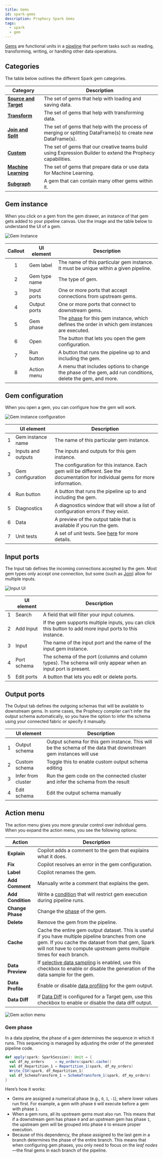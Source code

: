 ```yaml
---
title: Gems
id: spark-gems
description: Prophecy Spark Gems
tags:
  - spark
  - gem
---
```


[Gems](/docs/getting-started/concepts/gems.md) are functional units in a [pipeline](docs/Spark/pipelines/pipelines.md) that perform tasks such as reading, transforming, writing, or handling other data operations.

## Categories

The table below outlines the different Spark gem categories.

| Category                                                    | Description                                                                                                 |
| ----------------------------------------------------------- | ----------------------------------------------------------------------------------------------------------- |
| [**Source and Target**](/Spark/gems/source-target/)         | The set of gems that help with loading and saving data.                                                     |
| [**Transform**](/Spark/gems/transform/)                     | The set of gems that help with transforming data.                                                           |
| [**Join and Split**](/Spark/gems/join-split/)               | The set of gems that help with the process of merging or splitting DataFrame(s) to create new DataFrame(s). |
| [**Custom**](/Spark/gems/custom/)                           | The set of gems that our creative teams build using Expression Builder to extend the Prophecy capabilities. |
| [**Machine Learning**](/Spark/gems/machine-learning/)       | The set of gems that prepare data or use data for Machine Learning.                                         |
| [**Subgraph**](https://docs.prophecy.io/engineers/subgraph) | A gem that can contain many other gems within it.                                                           |

## Gem instance

When you click on a gem from the gem drawer, an instance of that gem gets added to your pipeline canvas. Use the image and the table below to understand the UI of a gem.

![Gem Instance](img/gems/instance.png)

| Callout | UI element    | Description                                                                                                 |
| :-----: | ------------- | ----------------------------------------------------------------------------------------------------------- |
|    1    | Gem label     | The name of this particular gem instance. It must be unique within a given pipeline.                        |
|    2    | Gem type name | The type of gem.                                                                                            |
|    3    | Input ports   | One or more ports that accept connections from upstream gems.                                               |
|    4    | Output ports  | One or more ports that connect to downstream gems.                                                          |
|    5    | Gem phase     | The [phase](#gem-phase) for this gem instance, which defines the order in which gem instances are executed. |
|    6    | Open          | The button that lets you open the gem configuration.                                                        |
|    7    | Run button    | A button that runs the pipeline up to and including the gem.                                                |
|    8    | Action menu   | A menu that includes options to change the phase of the gem, add run conditions, delete the gem, and more.  |

## Gem configuration

When you open a gem, you can configure how the gem will work.

![Gem instance configuration](img/gems/instance_open.png)

|     | UI element         | Description                                                                                                                      |
| :-: | ------------------ | -------------------------------------------------------------------------------------------------------------------------------- |
|  1  | Gem instance name  | The name of this particular gem instance.                                                                                        |
|  2  | Inputs and outputs | The inputs and outputs for this gem instance.                                                                                    |
|  3  | Gem configuration  | The configuration for this instance. Each gem will be different. See the documentation for individual gems for more information. |
|  4  | Run button         | A button that runs the pipeline up to and including the gem.                                                                     |
|  5  | Diagnostics        | A diagnostics window that will show a list of configuration errors if they exist.                                                |
|  6  | Data               | A preview of the output table that is available if you run the gem.                                                              |
|  7  | Unit tests         | A set of unit tests. See [here](/ci-cd/tests) for more details.                                                                  |

## Input ports

The Input tab defines the incoming connections accepted by the gem. Most gem types only accept one connection, but some (such as [Join](/docs/Spark/gems/join-split/join.md)) allow for multiple inputs.

![Input UI](img/gems/inputs.png)

|     | UI element  | Description                                                                                                   |
| :-: | ----------- | ------------------------------------------------------------------------------------------------------------- |
|  1  | Search      | A field that will filter your input columns.                                                                  |
|  2  | Add Input   | If the gem supports multiple inputs, you can click this button to add more input ports to this instance.      |
|  3  | Input       | The name of the input port and the name of the input gem instance.                                            |
|  4  | Port schema | The schema of the port (columns and column types). The schema will only appear when an input port is present. |
|  5  | Edit ports  | A button that lets you edit or delete ports.                                                                  |

## Output ports

The Output tab defines the outgoing schemas that will be available to downstream gems. In some cases, the Prophecy compiler can't infer the output schema automatically, so you have the option to infer the schema using your connected fabric or specify it manually.

|     | UI element         | Description                                                                                                     |
| :-: | ------------------ | --------------------------------------------------------------------------------------------------------------- |
|  1  | Output schema      | Output schema for this gem instance. This will be the schema of the data that downstream gem instances will use |
|  2  | Custom schema      | Toggle this to enable custom output schema editing                                                              |
|  3  | Infer from cluster | Run the gem code on the connected cluster and infer the schema from the result                                  |
|  4  | Edit schema        | Edit the output schema manually                                                                                 |

## Action menu

The action menu gives you more granular control over individual gems. When you expand the action menu, you see the following options:

| **Action**        | **Description**                                                                                                                                                                                                               |
| ----------------- | ----------------------------------------------------------------------------------------------------------------------------------------------------------------------------------------------------------------------------- |
| **Explain**       | Copilot adds a comment to the gem that explains what it does.                                                                                                                                                                 |
| **Fix**           | Copilot resolves an error in the gem configuration.                                                                                                                                                                           |
| **Label**         | Copilot renames the gem.                                                                                                                                                                                                      |
| **Add Comment**   | Manually write a comment that explains the gem.                                                                                                                                                                               |
| **Add Condition** | Write a [condition](docs/Spark/execution/conditional-execution.md) that will restrict gem execution during pipeline runs.                                                                                                     |
| **Change Phase**  | Change the [phase](#gem-phase) of the gem.                                                                                                                                                                                    |
| **Delete**        | Remove the gem from the pipeline.                                                                                                                                                                                             |
| **Cache**         | Cache the entire gem output dataset. This is useful if you have multiple pipeline branches from one gem. If you cache the dataset from that gem, Spark will not have to compute upstream gems multiple times for each branch. |
| **Data Preview**  | If [selective data sampling](docs/Spark/execution/data-sampling.md) is enabled, use this checkbox to enable or disable the generation of the data sample for the gem.                                                         |
| **Data Profile**  | Enable or disable [data profiling](docs/Spark/data-explorer/data-profile.md) for the gem output.                                                                                                                              |
| **Data Diff**     | If [Data Diff](docs/ci-cd/data-diff.md) is configured for a Target gem, use this checkbox to enable or disable the data diff output.                                                                                          |

![Gem action menu](img/gem-action-menu.png)

### Gem phase

In a data pipeline, the phase of a gem determines the sequence in which it runs. This sequencing is managed by adjusting the order of the generated pipeline code.

```scala
def apply(spark: SparkSession): Unit = {
  val df_my_orders     = my_orders(spark).cache()
  val df_Repartition_1 = Repartition_1(spark, df_my_orders)
  Write_CSV(spark, df_Repartition_1)
  val df_SchemaTransform_1 = SchemaTransform_1(spark, df_my_orders)
}
```

Here’s how it works:

- Gems are assigned a numerical phase (e.g., `0`, `1`, `-1`), where lower values run first. For example, a gem with phase `0` will execute before a gem with phase `1`.
- When a gem runs, all its upstream gems must also run. This means that if a downstream gem has phase `0` and an upstream gem has phase `1`, the upstream gem will be grouped into phase `0` to ensure proper execution.
- Because of this dependency, the phase assigned to the last gem in a branch determines the phase of the entire branch. This means that when configuring gem phases, you only need to focus on the _leaf nodes_—the final gems in each branch of the pipeline.
